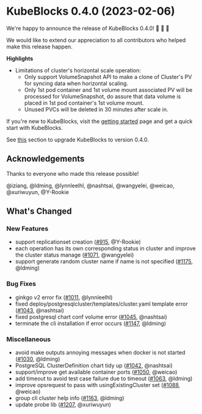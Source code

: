 # KubeBlocks 0.4.0 (2023-02-06)

We're happy to announce the release of KubeBlocks 0.4.0! 🚀 🎉 🎈

We would like to extend our appreciation to all contributors who helped make this release happen.

**Highlights**

  * Limitations of cluster's horizontal scale operation:
    * Only support VolumeSnapshot API to make a clone of Cluster's PV for syncing data when horizontal scaling.
    * Only 1st pod container and 1st volume mount associated PV will be processed for VolumeSnapshot, do assure that data volume is placed in 1st pod container's 1st volume mount.
    * Unused PVCs will be deleted in 30 minutes after scale in.

If you're new to KubeBlocks, visit the [getting started](https://github.com/apecloud/kubeblocks/blob/v0.4.0/docs/user_docs/quick_start_guide.md) page and get a quick start with KubeBlocks.



See [this](#upgrading-to-kubeblocks-0.4.0) section to upgrade KubeBlocks to version 0.4.0.

## Acknowledgements

Thanks to everyone who made this release possible!

@iziang, @ldming, @lynnleelhl, @nashtsai, @wangyelei, @weicao, @xuriwuyun, @Y-Rookie

## What's Changed

### New Features
- support replicationset creation ([#915](https://github.com/apecloud/kubeblocks/pull/915), @Y-Rookie)
- each operation has its own corresponding status in cluster and improve the cluster status manage ([#1071](https://github.com/apecloud/kubeblocks/pull/1071), @wangyelei)
- support generate random cluster name if name is not specified ([#1175](https://github.com/apecloud/kubeblocks/pull/1175), @ldming)

### Bug Fixes
- ginkgo v2 error fix ([#1011](https://github.com/apecloud/kubeblocks/pull/1011), @lynnleelhl)
- fixed deploy/postgresqlcluster/templates/cluster.yaml template error ([#1043](https://github.com/apecloud/kubeblocks/pull/1043), @nashtsai)
- fixed postgresql chart conf volume error ([#1045](https://github.com/apecloud/kubeblocks/pull/1045), @nashtsai)
- terminate the cli installation if error occurs ([#1147](https://github.com/apecloud/kubeblocks/pull/1147), @ldming)

### Miscellaneous
- avoid make outputs annoying messages when docker is not started ([#1030](https://github.com/apecloud/kubeblocks/pull/1030), @ldming)
- PostgreSQL ClusterDefinition chart tidy up ([#1042](https://github.com/apecloud/kubeblocks/pull/1042), @nashtsai)
- support/improve get available container ports ([#1050](https://github.com/apecloud/kubeblocks/pull/1050), @weicao)
- add timeout to avoid test case failure due to timeout ([#1063](https://github.com/apecloud/kubeblocks/pull/1063), @ldming)
- improve opsrequest to pass with usingExistingCluster set ([#1088](https://github.com/apecloud/kubeblocks/pull/1088), @weicao)
- group cli cluster help info ([#1163](https://github.com/apecloud/kubeblocks/pull/1163), @ldming)
- update probe lib ([#1207](https://github.com/apecloud/kubeblocks/pull/1207), @xuriwuyun)
